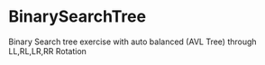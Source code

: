 # BinarySearchTree
Binary Search tree exercise with auto balanced (AVL Tree) through LL,RL,LR,RR Rotation
